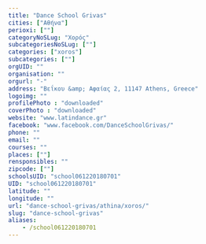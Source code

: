 ```yaml
---
title: "Dance School Grivas"
cities: ["Αθήνα"]
perioxi: [""]
categoryNoSLug: "Χορός"
subcategoriesNoSLug: [""]
categories: ["xoros"]
subcategories: [""]
orgUID: ""
organisation: ""
orgurl: "-"
address: "Βεΐκου &amp; Αφαίας 2, 11147 Athens, Greece"
logoimg: ""
profilePhoto : "downloaded"
coverPhoto : "downloaded"
website: "www.latindance.gr"
facebook: "www.facebook.com/DanceSchoolGrivas/"
phone: ""
email: ""
courses: ""
places: [""]
rensponsibles: ""
zipcode: [""]
schoolsUID: "school061220180701"
UID: "school061220180701"
latitude: ""
longitude: ""
url: "dance-school-grivas/athina/xoros/"
slug: "dance-school-grivas"
aliases:
    - /school061220180701
---
```





